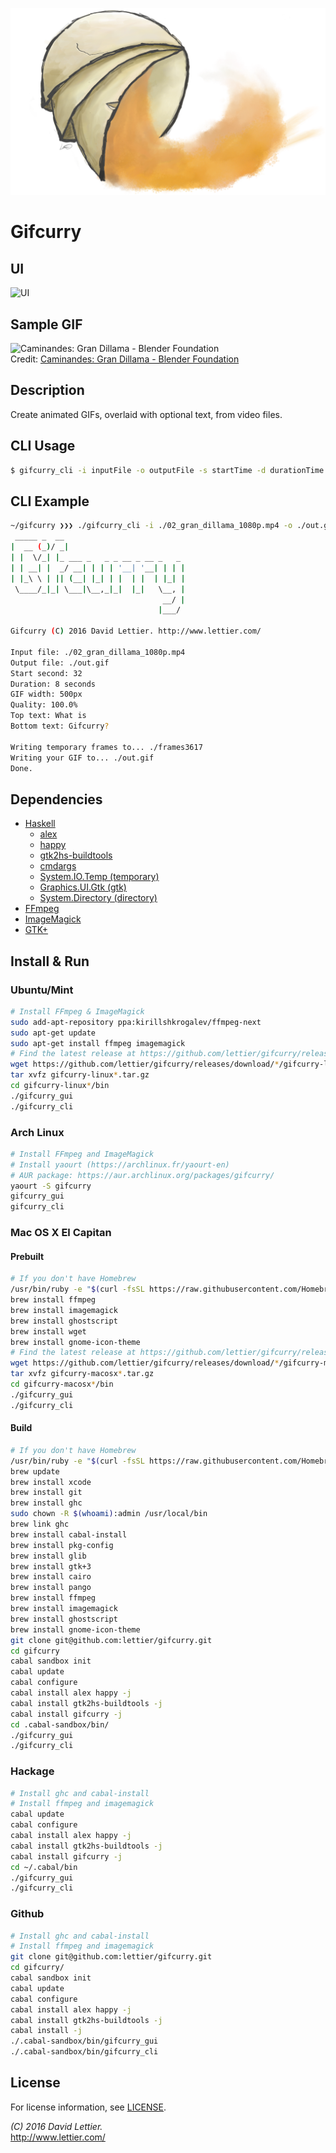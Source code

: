 ![Gifcurry](logo.png)

# Gifcurry

## UI

![UI](ui.gif)

## Sample GIF

![Caminandes: Gran Dillama - Blender Foundation](sample.gif)  
Credit: [Caminandes: Gran Dillama - Blender Foundation](http://www.caminandes.com/)

## Description

Create animated GIFs, overlaid with optional text, from video files.

## CLI Usage

```bash
$ gifcurry_cli -i inputFile -o outputFile -s startTime -d durationTime -w widthSize -q qualityPercent -t topText -b bottomText
```

## CLI Example

```Bash
~/gifcurry ❯❯❯ ./gifcurry_cli -i ./02_gran_dillama_1080p.mp4 -o ./out.gif -s 32 -d 8 -w 500 -q 100 -t 'What is' -b 'Gifcurry?'
 _____ _  __                           
|  __ (_)/ _|                          
| |  \/_| |_ ___ _   _ _ __ _ __ _   _ 
| | __| |  _/ __| | | | '__| '__| | | |
| |_\ \ | || (__| |_| | |  | |  | |_| |
 \____/_|_| \___|\__,_|_|  |_|   \__, |
                                  __/ |
                                 |___/ 

Gifcurry (C) 2016 David Lettier. http://www.lettier.com/

Input file: ./02_gran_dillama_1080p.mp4
Output file: ./out.gif
Start second: 32
Duration: 8 seconds
GIF width: 500px
Quality: 100.0%
Top text: What is
Bottom text: Gifcurry?

Writing temporary frames to... ./frames3617
Writing your GIF to... ./out.gif
Done.
```

## Dependencies

* [Haskell](https://www.haskell.org/platform/)
  * [alex](https://hackage.haskell.org/package/alex)
  * [happy](https://hackage.haskell.org/package/happy)
  * [gtk2hs-buildtools](https://hackage.haskell.org/package/gtk2hs-buildtools)
  * [cmdargs](https://hackage.haskell.org/package/cmdargs)
  * [System.IO.Temp (temporary)](https://hackage.haskell.org/package/temporary)
  * [Graphics.UI.Gtk (gtk)](https://hackage.haskell.org/package/gtk3)
  * [System.Directory (directory)](https://hackage.haskell.org/package/directory)
* [FFmpeg](https://www.ffmpeg.org/download.html)
* [ImageMagick](http://www.imagemagick.org/script/download.php)
* [GTK+](http://www.gtk.org/download/index.php)

## Install & Run

### Ubuntu/Mint

```bash
# Install FFmpeg & ImageMagick
sudo add-apt-repository ppa:kirillshkrogalev/ffmpeg-next
sudo apt-get update
sudo apt-get install ffmpeg imagemagick
# Find the latest release at https://github.com/lettier/gifcurry/releases
wget https://github.com/lettier/gifcurry/releases/download/*/gifcurry-linux*.tar.gz
tar xvfz gifcurry-linux*.tar.gz
cd gifcurry-linux*/bin
./gifcurry_gui
./gifcurry_cli
```

### Arch Linux

```bash
# Install FFmpeg and ImageMagick
# Install yaourt (https://archlinux.fr/yaourt-en)
# AUR package: https://aur.archlinux.org/packages/gifcurry/
yaourt -S gifcurry
gifcurry_gui
gifcurry_cli
```

### Mac OS X El Capitan

#### Prebuilt

```bash
# If you don't have Homebrew
/usr/bin/ruby -e "$(curl -fsSL https://raw.githubusercontent.com/Homebrew/install/master/install)"
brew install ffmpeg
brew install imagemagick
brew install ghostscript
brew install wget
brew install gnome-icon-theme
# Find the latest release at https://github.com/lettier/gifcurry/releases
wget https://github.com/lettier/gifcurry/releases/download/*/gifcurry-macosx*.tar.gz
tar xvfz gifcurry-macosx*.tar.gz
cd gifcurry-macosx*/bin
./gifcurry_gui
./gifcurry_cli
```

#### Build

```bash
# If you don't have Homebrew
/usr/bin/ruby -e "$(curl -fsSL https://raw.githubusercontent.com/Homebrew/install/master/install)"
brew update
brew install xcode
brew install git
brew install ghc
sudo chown -R $(whoami):admin /usr/local/bin
brew link ghc
brew install cabal-install
brew install pkg-config
brew install glib
brew install gtk+3
brew install cairo
brew install pango
brew install ffmpeg
brew install imagemagick
brew install ghostscript
brew install gnome-icon-theme
git clone git@github.com:lettier/gifcurry.git
cd gifcurry
cabal sandbox init
cabal update
cabal configure
cabal install alex happy -j
cabal install gtk2hs-buildtools -j
cabal install gifcurry -j
cd .cabal-sandbox/bin/
./gifcurry_gui
./gifcurry_cli
```

### Hackage

```bash
# Install ghc and cabal-install
# Install ffmpeg and imagemagick
cabal update
cabal configure
cabal install alex happy -j
cabal install gtk2hs-buildtools -j
cabal install gifcurry -j
cd ~/.cabal/bin
./gifcurry_gui
./gifcurry_cli
```

### Github

```bash
# Install ghc and cabal-install
# Install ffmpeg and imagemagick
git clone git@github.com:lettier/gifcurry.git
cd gifcurry/
cabal sandbox init
cabal update
cabal configure
cabal install alex happy -j
cabal install gtk2hs-buildtools -j
cabal install -j
./.cabal-sandbox/bin/gifcurry_gui
./.cabal-sandbox/bin/gifcurry_cli
```

## License

For license information, see [LICENSE](LICENSE).

_(C) 2016 David Lettier._  
http://www.lettier.com/
